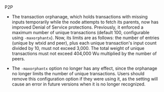 P2P

- The transaction orphanage, which holds transactions with missing inputs temporarily while the node attempts to fetch
its parents, now has improved Denial of Service protections. Previously, it enforced a maximum number of unique
transactions (default 100, configurable using `-maxorphantx`). Now, its limits are as follows: the number of entries
(unique by wtxid and peer), plus each unique transaction's input count divided by 10, must not exceed 3,000. The total
weight of unique transactions must not exceed 404,000 Wu multiplied by the number of peers.

- The `-maxorphantx` option no longer has any effect, since the orphanage no longer limits the number of unique
transactions. Users should remove this configuration option if they were using it, as the setting will cause an
error in future versions when it is no longer recognized.
